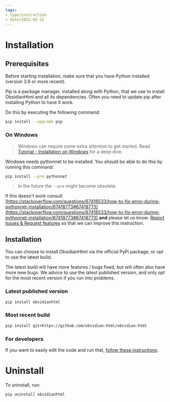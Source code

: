 ```yaml
---
tags:
- type/instruction
- date/2022-02-12
---
```

   
# Installation   
## Prerequisites   
Before starting installation, make sure that you have Python installed (version 3.9 or more recent).   
   
Pip is a package manager, installed along with Python, that we use to install ObsidianHtml and all its dependencies. Often you need to update pip after installing Python to have it work.   
   
Do this by executing the following command:   
``` bash
pip install --upgrade pip
```
   
   
### On Windows   
> Windows can require some extra attention to get started. Read [Tutorial - Installation on Windows](../Instructions/Tutorials/Tutorial%20-%20Installation%20on%20Windows.md) for a deep dive.   
   
Windows needs pythonnet to be installed. You should be able to do this by running this command:   
``` bash
pip install --pre pythonnet
```
   
   
> In the future the `--pre` might become obsolete.   
   
If this doesn't work consult [https://stackoverflow.com/questions/67418533/how-to-fix-error-during-pythonnet-installation/67418773#67418773](https://stackoverflow.com/questions/67418533/how-to-fix-error-during-pythonnet-installation/67418773#67418773) **and** please let us know: [Report Issues & Request features](../General%20Information/Report%20Issues%20%26%20Request%20features.md) so that we can improve this instruction.   
   
## Installation   
You can choose to install ObsidianHtml via the official PyPi package, or opt to use the latest build.    
   
The latest build will have more features / bugs fixed, but will often also have more new bugs. We advice to use the latest published version, and only opt for the most recent version if you run into problems.    
   
### Latest published version   
``` bash
pip install obsidianhtml
```
   
   
### Most recent build   
``` bash
pip install git+https://github.com/obsidian-html/obsidian-html
```
   
   
### For developers   
If you want to easily edit the code and run that, [follow these instructions](../Instructions/Run%20custom%20code.md).   
   
# Uninstall   
To uninstall, run:   
``` bash
pip uninstall obsidianhtml
```
